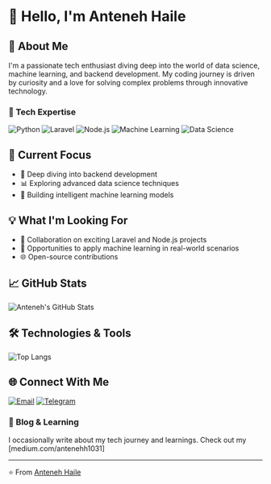 # 👋 Hello, I'm Anteneh Haile

## 🚀 About Me

I'm a passionate tech enthusiast diving deep into the world of data science, machine learning, and backend development. My coding journey is driven by curiosity and a love for solving complex problems through innovative technology.

### 🔬 Tech Expertise
![Python](https://img.shields.io/badge/-Python-black?style=flat-square&logo=python)
![Laravel](https://img.shields.io/badge/-Laravel-black?style=flat-square&logo=laravel)
![Node.js](https://img.shields.io/badge/-Node.js-black?style=flat-square&logo=Node.js)
![Machine Learning](https://img.shields.io/badge/-Machine%20Learning-black?style=flat-square&logo=tensorflow)
![Data Science](https://img.shields.io/badge/-Data%20Science-black?style=flat-square&logo=python)

## 🌟 Current Focus

- 🧠 Deep diving into backend development
- 📊 Exploring advanced data science techniques
- 🤖 Building intelligent machine learning models

## 💡 What I'm Looking For

- 🤝 Collaboration on exciting Laravel and Node.js projects
- 🚀 Opportunities to apply machine learning in real-world scenarios
- 🌐 Open-source contributions

## 📈 GitHub Stats

![Anteneh's GitHub Stats](https://github-readme-stats.vercel.app/api?username=antishman&show_icons=true&theme=radical)

## 🛠 Technologies & Tools

![Top Langs](https://github-readme-stats.vercel.app/api/top-langs/?username=antishman&layout=compact&theme=radical)

## 🌐 Connect With Me

[![Email](https://img.shields.io/badge/Email-antenehh1031%40gmail.com-red?style=flat-square&logo=gmail)](mailto:antenehh1031@gmail.com)
[![Telegram](https://img.shields.io/badge/Telegram-%40antenehhaile-blue?style=flat-square&logo=telegram)](https://t.me/antenehhaile)



### 📝 Blog & Learning

I occasionally write about my tech journey and learnings. Check out my [medium.com/antenehh1031]

---

⭐️ From [Anteneh Haile](https://github.com/antishman)

<!---
Antishman/Antishman is a ✨ special ✨ repository because its `README.md` (this file) appears on your GitHub profile.
You can click the Preview link to take a look at your changes.
--->
